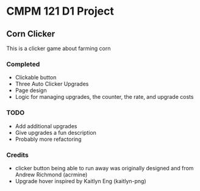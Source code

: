 # CMPM 121 D1 Project

## Corn Clicker

This is a clicker game about farming corn

### Completed

- Clickable button
- Three Auto Clicker Upgrades
- Page design
- Logic for managing upgrades, the counter, the rate, and upgrade costs

### TODO

- Add additional upgrades
- Give upgrades a fun description
- Probably more refactoring

### Credits

- clicker button being able to run away was originally designed and from Andrew Richmond (acrmine)
- Upgrade hover inspired by Kaitlyn Eng (kaitlyn-png)
